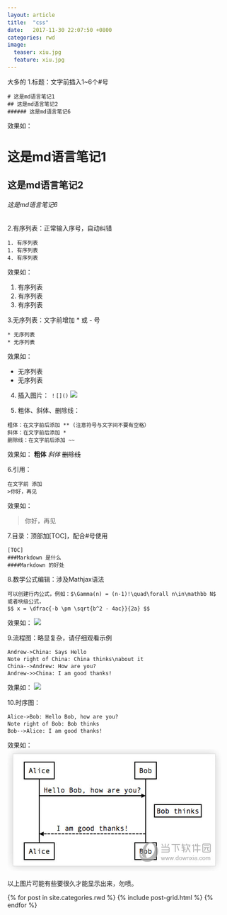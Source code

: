 ```yaml
---
layout: article
title:  "css"
date:   2017-11-30 22:07:50 +0800
categories: rwd
image:
  teaser: xiu.jpg
  feature: xiu.jpg
---
```

大多的
1.标题：文字前插入1~6个#号
```
# 这是md语言笔记1
## 这是md语言笔记2
###### 这是md语言笔记6
```
效果如：
# 这是md语言笔记1
## 这是md语言笔记2
###### 这是md语言笔记6

2.有序列表：正常输入序号，自动纠错
```
1. 有序列表
1. 有序列表
4. 有序列表
```
效果如：
1. 有序列表
1. 有序列表
4. 有序列表

3.无序列表：文字前增加 * 或 - 号
```
* 无序列表
* 无序列表
```
效果如：
* 无序列表
* 无序列表

4. 插入图片： 
```！[]()```
![](http://cdn.wiz.cn/wp-content/uploads/2015/06/wiz_logo.png)

5. 粗体、斜体、删除线：
```
粗体：在文字前后添加 ** (注意符号与文字间不要有空格）
斜体：在文字前后添加 *
删除线：在文字前后添加 ~~
```
效果如：
**粗体**
*斜体*
~~删除线~~

6.引用：
```
在文字前 添加 
>你好，再见
```
效果如：
>你好，再见


7.目录：顶部加[TOC]，配合#号使用
```
[TOC]
###Markdown 是什么
####Markdown 的好处
```

8.数学公式编辑：涉及Mathjax语法
```
可以创建行内公式，例如：$\Gamma(n) = (n-1)!\quad\forall n\in\mathbb N$
或者块级公式，
$$ x = \dfrac{-b \pm \sqrt{b^2 - 4ac}}{2a} $$
```
效果如：
![](https://github.com/Lamjs/Lamjs.github.io/blob/master/images/gongshi.jpg)

9.流程图：略显复杂，请仔细观看示例
```
Andrew->China: Says Hello
Note right of China: China thinks\nabout it
China-->Andrew: How are you?
Andrew->>China: I am good thanks!
```
效果如：
![](https://github.com/Lamjs/Lamjs.github.io/blob/master/images/liucheng.png)


10.时序图：

```sequence
Alice->Bob: Hello Bob, how are you?
Note right of Bob: Bob thinks
Bob-->Alice: I am good thanks!
``` 
效果如：
![ ](https://github.com/Lamjs/Lamjs.github.io/blob/master/images/liucheng2.jpg)

以上图片可能有些要很久才能显示出来，勿喷。

<div class="tiles">
{% for post in site.categories.rwd %}
{% include post-grid.html %}
{% endfor %}
</div><!-- /.tiles 把所有categories 有 rwd 的列出来-->
